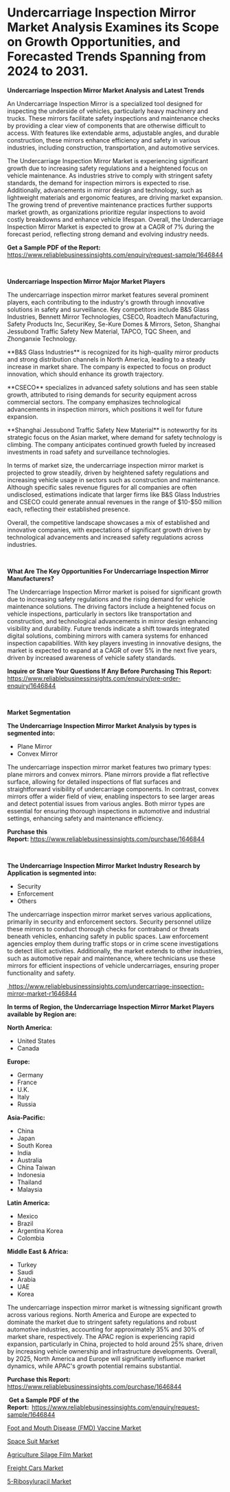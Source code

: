 <p><h1>Undercarriage Inspection Mirror Market Analysis Examines its Scope on Growth Opportunities, and Forecasted Trends Spanning from 2024 to 2031.</h1></p><p><strong>Undercarriage Inspection Mirror Market Analysis and Latest Trends</strong></p>
<p><p>An Undercarriage Inspection Mirror is a specialized tool designed for inspecting the underside of vehicles, particularly heavy machinery and trucks. These mirrors facilitate safety inspections and maintenance checks by providing a clear view of components that are otherwise difficult to access. With features like extendable arms, adjustable angles, and durable construction, these mirrors enhance efficiency and safety in various industries, including construction, transportation, and automotive services.</p><p>The Undercarriage Inspection Mirror Market is experiencing significant growth due to increasing safety regulations and a heightened focus on vehicle maintenance. As industries strive to comply with stringent safety standards, the demand for inspection mirrors is expected to rise. Additionally, advancements in mirror design and technology, such as lightweight materials and ergonomic features, are driving market expansion. The growing trend of preventive maintenance practices further supports market growth, as organizations prioritize regular inspections to avoid costly breakdowns and enhance vehicle lifespan. Overall, the Undercarriage Inspection Mirror Market is expected to grow at a CAGR of 7% during the forecast period, reflecting strong demand and evolving industry needs.</p></p>
<p><strong>Get a Sample PDF of the Report:&nbsp;</strong> <a href="https://www.reliablebusinessinsights.com/enquiry/request-sample/1646844?utm_campaign=102&utm_medium=2&utm_source=Github&utm_content=ia&utm_term=03112024&utm_id=undercarriage-inspection-mirror">https://www.reliablebusinessinsights.com/enquiry/request-sample/1646844</a></p>
<p>&nbsp;</p>
<p><strong>Undercarriage Inspection Mirror Major Market Players</strong></p>
<p><p>The undercarriage inspection mirror market features several prominent players, each contributing to the industry's growth through innovative solutions in safety and surveillance. Key competitors include B&S Glass Industries, Bennett Mirror Technologies, CSECO, Roadtech Manufacturing, Safety Products Inc, SecuriKey, Se-Kure Domes & Mirrors, Seton, Shanghai Jessubond Traffic Safety New Material, TAPCO, TQC Sheen, and Zhonganxie Technology.</p><p>**B&S Glass Industries** is recognized for its high-quality mirror products and strong distribution channels in North America, leading to a steady increase in market share. The company is expected to focus on product innovation, which should enhance its growth trajectory.</p><p>**CSECO** specializes in advanced safety solutions and has seen stable growth, attributed to rising demands for security equipment across commercial sectors. The company emphasizes technological advancements in inspection mirrors, which positions it well for future expansion.</p><p>**Shanghai Jessubond Traffic Safety New Material** is noteworthy for its strategic focus on the Asian market, where demand for safety technology is climbing. The company anticipates continued growth fueled by increased investments in road safety and surveillance technologies.</p><p>In terms of market size, the undercarriage inspection mirror market is projected to grow steadily, driven by heightened safety regulations and increasing vehicle usage in sectors such as construction and maintenance. Although specific sales revenue figures for all companies are often undisclosed, estimations indicate that larger firms like B&S Glass Industries and CSECO could generate annual revenues in the range of $10-$50 million each, reflecting their established presence.</p><p>Overall, the competitive landscape showcases a mix of established and innovative companies, with expectations of significant growth driven by technological advancements and increased safety regulations across industries.</p></p>
<p>&nbsp;</p>
<p><strong>What Are The Key Opportunities For Undercarriage Inspection Mirror Manufacturers?</strong></p>
<p><p>The Undercarriage Inspection Mirror market is poised for significant growth due to increasing safety regulations and the rising demand for vehicle maintenance solutions. The driving factors include a heightened focus on vehicle inspections, particularly in sectors like transportation and construction, and technological advancements in mirror design enhancing visibility and durability. Future trends indicate a shift towards integrated digital solutions, combining mirrors with camera systems for enhanced inspection capabilities. With key players investing in innovative designs, the market is expected to expand at a CAGR of over 5% in the next five years, driven by increased awareness of vehicle safety standards.</p></p>
<p><strong>Inquire or Share Your Questions If Any Before Purchasing This Report:</strong> <a href="https://www.reliablebusinessinsights.com/enquiry/pre-order-enquiry/1646844?utm_campaign=102&utm_medium=2&utm_source=Github&utm_content=ia&utm_term=03112024&utm_id=undercarriage-inspection-mirror">https://www.reliablebusinessinsights.com/enquiry/pre-order-enquiry/1646844</a></p>
<p>&nbsp;</p>
<p><strong>Market Segmentation</strong></p>
<p><strong>The Undercarriage Inspection Mirror Market Analysis by types is segmented into:</strong></p>
<p><ul><li>Plane Mirror</li><li>Convex Mirror</li></ul></p>
<p><p>The undercarriage inspection mirror market features two primary types: plane mirrors and convex mirrors. Plane mirrors provide a flat reflective surface, allowing for detailed inspections of flat surfaces and straightforward visibility of undercarriage components. In contrast, convex mirrors offer a wider field of view, enabling inspectors to see larger areas and detect potential issues from various angles. Both mirror types are essential for ensuring thorough inspections in automotive and industrial settings, enhancing safety and maintenance efficiency.</p></p>
<p><strong>Purchase this Report:&nbsp;</strong><a href="https://www.reliablebusinessinsights.com/purchase/1646844?utm_campaign=102&utm_medium=2&utm_source=Github&utm_content=ia&utm_term=03112024&utm_id=undercarriage-inspection-mirror">https://www.reliablebusinessinsights.com/purchase/1646844</a></p>
<p>&nbsp;</p>
<p><strong>The Undercarriage Inspection Mirror Market Industry Research by Application is segmented into:</strong></p>
<p><ul><li>Security</li><li>Enforcement</li><li>Others</li></ul></p>
<p><p>The undercarriage inspection mirror market serves various applications, primarily in security and enforcement sectors. Security personnel utilize these mirrors to conduct thorough checks for contraband or threats beneath vehicles, enhancing safety in public spaces. Law enforcement agencies employ them during traffic stops or in crime scene investigations to detect illicit activities. Additionally, the market extends to other industries, such as automotive repair and maintenance, where technicians use these mirrors for efficient inspections of vehicle undercarriages, ensuring proper functionality and safety.</p></p>
<p><a href="https://www.reliablebusinessinsights.com/undercarriage-inspection-mirror-market-r1646844?utm_campaign=102&utm_medium=2&utm_source=Github&utm_content=ia&utm_term=03112024&utm_id=undercarriage-inspection-mirror">&nbsp;https://www.reliablebusinessinsights.com/undercarriage-inspection-mirror-market-r1646844</a></p>
<p><strong>In terms of Region, the Undercarriage Inspection Mirror Market Players available by Region are:</strong></p>
<p>
    <p> <strong> North America: </strong>
        <ul>
            <li>United States</li>
            <li>Canada</li>
        </ul>
        </p> 
    <p> <strong> Europe: </strong>
        <ul>
            <li>Germany</li>
            <li>France</li>
            <li>U.K.</li>
            <li>Italy</li>
            <li>Russia</li>
        </ul>
        </p> 
    <p> <strong> Asia-Pacific: </strong>
        <ul>
            <li>China</li>
            <li>Japan</li>
            <li>South Korea</li>
            <li>India</li>
            <li>Australia</li>
            <li>China Taiwan</li>
            <li>Indonesia</li>
            <li>Thailand</li>
            <li>Malaysia</li>
        </ul>
        </p> 
    <p> <strong> Latin America: </strong>
        <ul>
            <li>Mexico</li>
            <li>Brazil</li>
            <li>Argentina Korea</li>
            <li>Colombia</li>
        </ul>
        </p> 
    <p> <strong> Middle East & Africa: </strong>
        <ul>
            <li>Turkey</li>
            <li>Saudi</li>
            <li>Arabia</li>
            <li>UAE</li>
            <li>Korea</li>
        </ul>
    </p>
    </p>
<p><p>The undercarriage inspection mirror market is witnessing significant growth across various regions. North America and Europe are expected to dominate the market due to stringent safety regulations and robust automotive industries, accounting for approximately 35% and 30% of market share, respectively. The APAC region is experiencing rapid expansion, particularly in China, projected to hold around 25% share, driven by increasing vehicle ownership and infrastructure developments. Overall, by 2025, North America and Europe will significantly influence market dynamics, while APAC's growth potential remains substantial.</p></p>
<p><strong>Purchase this Report: </strong><a href="https://www.reliablebusinessinsights.com/purchase/1646844?utm_campaign=102&utm_medium=2&utm_source=Github&utm_content=ia&utm_term=03112024&utm_id=undercarriage-inspection-mirror">https://www.reliablebusinessinsights.com/purchase/1646844</a></p>
<p>&nbsp;<strong>Get a Sample PDF of the Report:&nbsp;&nbsp;</strong><a href="https://www.reliablebusinessinsights.com/enquiry/request-sample/1646844?utm_campaign=102&utm_medium=2&utm_source=Github&utm_content=ia&utm_term=03112024&utm_id=undercarriage-inspection-mirror">https://www.reliablebusinessinsights.com/enquiry/request-sample/1646844</a></p>
<p><strong></strong></p>
<p><p><a href="https://issuu.com/reportprime-2/docs/foot-and-mouth-disease-fmd-vaccine-_0c3db8af4edc42?utm_campaign=102&utm_medium=2&utm_source=Github&utm_content=ia&utm_term=03112024&utm_id=undercarriage-inspection-mirror">Foot and Mouth Disease (FMD) Vaccine Market</a></p><p><a href="https://github.com/fratgqppizur/Market-Research-Report-List-1/blob/main/space-suit-market.md?utm_campaign=102&utm_medium=2&utm_source=Github&utm_content=ia&utm_term=03112024&utm_id=undercarriage-inspection-mirror">Space Suit Market</a></p><p><a href="https://www.linkedin.com/pulse/unveiling-market-trends-global-agriculture-silage-film-growth-umsrf?utm_campaign=102&utm_medium=2&utm_source=Github&utm_content=ia&utm_term=03112024&utm_id=undercarriage-inspection-mirror">Agriculture Silage Film Market</a></p><p><a href="https://github.com/laurettae0ac/Market-Research-Report-List-1/blob/main/freight-cars-market.md?utm_campaign=102&utm_medium=2&utm_source=Github&utm_content=ia&utm_term=03112024&utm_id=undercarriage-inspection-mirror">Freight Cars Market</a></p><p><a href="https://www.linkedin.com/pulse/5-ribosyluracil-market-indicators-size-regional-breakdown-otczf?utm_campaign=102&utm_medium=2&utm_source=Github&utm_content=ia&utm_term=03112024&utm_id=undercarriage-inspection-mirror">5-Ribosyluracil Market</a></p></p>